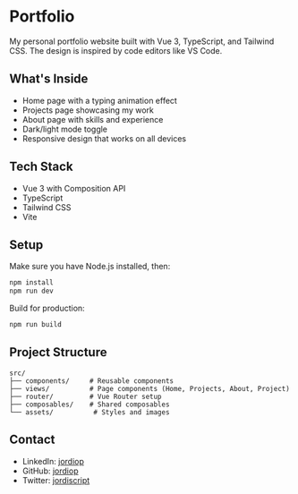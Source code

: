 # Portfolio

My personal portfolio website built with Vue 3, TypeScript, and Tailwind CSS. The design is inspired by code editors like VS Code.

## What's Inside

- Home page with a typing animation effect
- Projects page showcasing my work
- About page with skills and experience
- Dark/light mode toggle
- Responsive design that works on all devices

## Tech Stack

- Vue 3 with Composition API
- TypeScript
- Tailwind CSS
- Vite

## Setup

Make sure you have Node.js installed, then:

```bash
npm install
npm run dev
```

Build for production:

```bash
npm run build
```

## Project Structure

```
src/
├── components/     # Reusable components
├── views/          # Page components (Home, Projects, About, Project)
├── router/         # Vue Router setup
├── composables/    # Shared composables
└── assets/          # Styles and images
```

## Contact

- LinkedIn: [jordiop](https://www.linkedin.com/in/jordiop/)
- GitHub: [jordiop](https://github.com/jordiop)
- Twitter: [jordiscript](https://twitter.com/jordiscript) 



